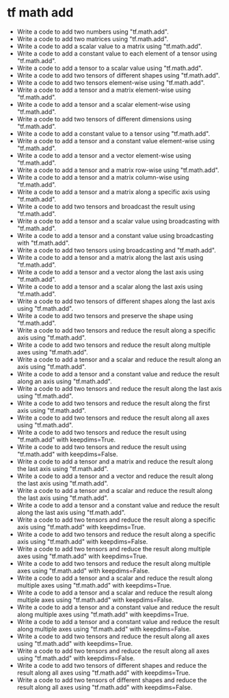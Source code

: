 # tf math add

- Write a code to add two numbers using "tf.math.add".
- Write a code to add two matrices using "tf.math.add".
- Write a code to add a scalar value to a matrix using "tf.math.add".
- Write a code to add a constant value to each element of a tensor using "tf.math.add".
- Write a code to add a tensor to a scalar value using "tf.math.add".
- Write a code to add two tensors of different shapes using "tf.math.add".
- Write a code to add two tensors element-wise using "tf.math.add".
- Write a code to add a tensor and a matrix element-wise using "tf.math.add".
- Write a code to add a tensor and a scalar element-wise using "tf.math.add".
- Write a code to add two tensors of different dimensions using "tf.math.add".
- Write a code to add a constant value to a tensor using "tf.math.add".
- Write a code to add a tensor and a constant value element-wise using "tf.math.add".
- Write a code to add a tensor and a vector element-wise using "tf.math.add".
- Write a code to add a tensor and a matrix row-wise using "tf.math.add".
- Write a code to add a tensor and a matrix column-wise using "tf.math.add".
- Write a code to add a tensor and a matrix along a specific axis using "tf.math.add".
- Write a code to add two tensors and broadcast the result using "tf.math.add".
- Write a code to add a tensor and a scalar value using broadcasting with "tf.math.add".
- Write a code to add a tensor and a constant value using broadcasting with "tf.math.add".
- Write a code to add two tensors using broadcasting and "tf.math.add".
- Write a code to add a tensor and a matrix along the last axis using "tf.math.add".
- Write a code to add a tensor and a vector along the last axis using "tf.math.add".
- Write a code to add a tensor and a scalar along the last axis using "tf.math.add".
- Write a code to add two tensors of different shapes along the last axis using "tf.math.add".
- Write a code to add two tensors and preserve the shape using "tf.math.add".
- Write a code to add two tensors and reduce the result along a specific axis using "tf.math.add".
- Write a code to add two tensors and reduce the result along multiple axes using "tf.math.add".
- Write a code to add a tensor and a scalar and reduce the result along an axis using "tf.math.add".
- Write a code to add a tensor and a constant value and reduce the result along an axis using "tf.math.add".
- Write a code to add two tensors and reduce the result along the last axis using "tf.math.add".
- Write a code to add two tensors and reduce the result along the first axis using "tf.math.add".
- Write a code to add two tensors and reduce the result along all axes using "tf.math.add".
- Write a code to add two tensors and reduce the result using "tf.math.add" with keepdims=True.
- Write a code to add two tensors and reduce the result using "tf.math.add" with keepdims=False.
- Write a code to add a tensor and a matrix and reduce the result along the last axis using "tf.math.add".
- Write a code to add a tensor and a vector and reduce the result along the last axis using "tf.math.add".
- Write a code to add a tensor and a scalar and reduce the result along the last axis using "tf.math.add".
- Write a code to add a tensor and a constant value and reduce the result along the last axis using "tf.math.add".
- Write a code to add two tensors and reduce the result along a specific axis using "tf.math.add" with keepdims=True.
- Write a code to add two tensors and reduce the result along a specific axis using "tf.math.add" with keepdims=False.
- Write a code to add two tensors and reduce the result along multiple axes using "tf.math.add" with keepdims=True.
- Write a code to add two tensors and reduce the result along multiple axes using "tf.math.add" with keepdims=False.
- Write a code to add a tensor and a scalar and reduce the result along multiple axes using "tf.math.add" with keepdims=True.
- Write a code to add a tensor and a scalar and reduce the result along multiple axes using "tf.math.add" with keepdims=False.
- Write a code to add a tensor and a constant value and reduce the result along multiple axes using "tf.math.add" with keepdims=True.
- Write a code to add a tensor and a constant value and reduce the result along multiple axes using "tf.math.add" with keepdims=False.
- Write a code to add two tensors and reduce the result along all axes using "tf.math.add" with keepdims=True.
- Write a code to add two tensors and reduce the result along all axes using "tf.math.add" with keepdims=False.
- Write a code to add two tensors of different shapes and reduce the result along all axes using "tf.math.add" with keepdims=True.
- Write a code to add two tensors of different shapes and reduce the result along all axes using "tf.math.add" with keepdims=False.